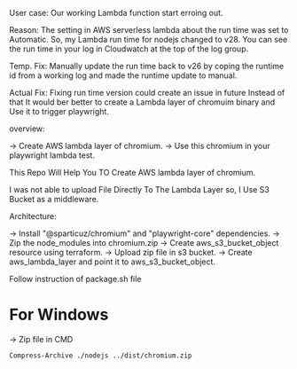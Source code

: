 
User case: Our working Lambda function start erroing out.

Reason: 
The setting in AWS serverless lambda about the run time was set to Automatic. So, my Lambda run time for nodejs changed to v28. You can see the run time in your log in Cloudwatch at the top of the log group.

Temp. Fix: 
Manually update the run time back to v26 by coping the runtime id from a working log and made the runtime update to manual.

Actual Fix:
Fixing run time version could create an issue in future Instead of that It would ber better to create a Lambda layer of chromuim binary and Use it to trigger playwright.

overview:

-> Create AWS lambda layer of chromium.
-> Use this chromium in your playwright lambda test.

This Repo Will Help You TO Create AWS lambda layer of chromium.

I was not able to upload File Directly To The Lambda Layer so, I Use S3 Bucket as a middleware.

Architecture:

-> Install "@sparticuz/chromium" and "playwright-core" dependencies.
-> Zip the node_modules into chromium.zip
-> Create aws_s3_bucket_object resource using terraform.
-> Upload zip file in s3 bucket.
-> Create aws_lambda_layer and point it to aws_s3_bucket_object.


Follow instruction of package.sh file


# For Windows

-> Zip file in CMD

```text {"id":"01J8WWZ654G6ZT5T80FKZNY70Z"}
Compress-Archive ./nodejs ../dist/chromium.zip
```